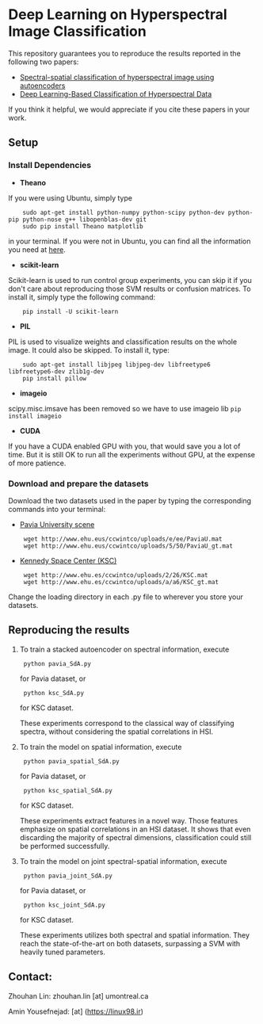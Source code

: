 # Deep Learning on Hyperspectral Image Classification

This repository guarantees you to reproduce the results reported in the following two papers:
 - [Spectral-spatial classification of hyperspectral image using autoencoders](http://ieeexplore.ieee.org/xpl/login.jsp?tp=&arnumber=6782778&url=http%3A%2F%2Fieeexplore.ieee.org%2Fiel7%2F6777690%2F6782769%2F06782778.pdf%3Farnumber%3D6782778)
 - [Deep Learning-Based Classification of Hyperspectral Data](http://ieeexplore.ieee.org/xpl/articleDetails.jsp?arnumber=6844831)

If you think it helpful, we would appreciate if you cite these papers in your work.

## Setup
### Install Dependencies
 - **Theano**

If you were using Ubuntu, simply type

        sudo apt-get install python-numpy python-scipy python-dev python-pip python-nose g++ libopenblas-dev git
        sudo pip install Theano matplotlib

in your terminal. If you were not in Ubuntu, you can find all the information you need at [here](http://deeplearning.net/software/theano/).

 - **scikit-learn**

Scikit-learn is used to run control group experiments, you can skip it if you don't care about reproducing those SVM results or confusion matrices. To install it, simply type the following command:

        pip install -U scikit-learn

 - **PIL**

PIL is used to visualize weights and classification results on the whole image. It could also be skipped. To install it, type:

        sudo apt-get install libjpeg libjpeg-dev libfreetype6 libfreetype6-dev zlib1g-dev
        pip install pillow

- **imageio**

scipy.misc.imsave has been removed so we have to use imageio lib
    ```
        pip install imageio
    ```
 - **CUDA**

If you have a CUDA enabled GPU with you, that would save you a lot of time. But it is still OK to run all the experiments without GPU, at the expense of more patience.


### Download and prepare the datasets
Download the two datasets used in the paper by typing the corresponding commands into your terminal:
 - [Pavia University scene](http://www.ehu.eus/ccwintco/index.php?title=Hyperspectral_Remote_Sensing_Scenes)

        wget http://www.ehu.eus/ccwintco/uploads/e/ee/PaviaU.mat
        wget http://www.ehu.eus/ccwintco/uploads/5/50/PaviaU_gt.mat

 - [Kennedy Space Center (KSC)](http://www.ehu.eus/ccwintco/index.php?title=Hyperspectral_Remote_Sensing_Scenes)

        wget http://www.ehu.es/ccwintco/uploads/2/26/KSC.mat
        wget http://www.ehu.es/ccwintco/uploads/a/a6/KSC_gt.mat

Change the loading directory in each .py file to wherever you store your datasets.

## Reproducing the results

1. To train a stacked autoencoder on spectral information, execute

        python pavia_SdA.py

   for Pavia dataset, or

        python ksc_SdA.py

   for KSC dataset.

   These experiments correspond to the classical way of classifying spectra,
   without considering the spatial correlations in HSI.

2. To train the model on spatial information, execute

        python pavia_spatial_SdA.py

   for Pavia dataset, or

        python ksc_spatial_SdA.py

   for KSC dataset.

   These experiments extract features in a novel way. Those features emphasize on spatial correlations in an HSI dataset. It shows that even discarding the majority of spectral dimensions, classification could still be performed successfully.

3. To train the model on joint spectral-spatial information, execute

        python pavia_joint_SdA.py

   for Pavia dataset, or

        python ksc_joint_SdA.py

   for KSC dataset.

   These experiments utilizes both spectral and spatial information. They reach the state-of-the-art on both datasets, surpassing a SVM with heavily tuned parameters.

## Contact:
Zhouhan Lin: zhouhan.lin [at] umontreal.ca

Amin Yousefnejad: [at] (https://linux98.ir)
